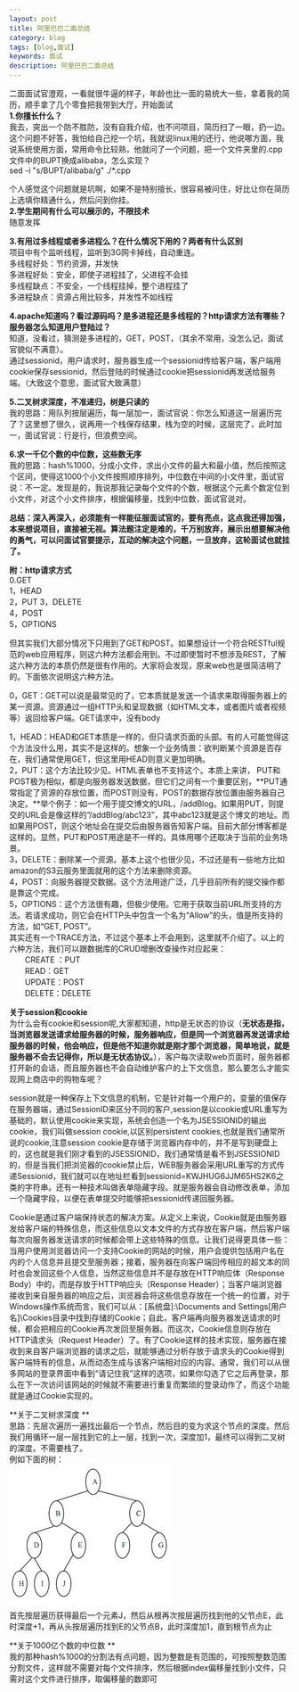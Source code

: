 ```yaml
---
layout: post
title: 阿里巴巴二面总结
category: blog
tags: [blog,面试]
keywords: 面试
description: 阿里巴巴二面总结
---
```

二面面试官澄观，一看就很牛逼的样子，年龄也比一面的易统大一些，拿着我的简历，顺手拿了几个零食把我带到大厅，开始面试  
**1.你擅长什么？**  
我去，突出一个防不胜防，没有自我介绍，也不问项目，简历扫了一眼，扔一边。  
这个问题不好答，我怕给自己挖一个坑，我就说linux用的还行，他说哪方面，我说系统使用方面，常用命令比较熟，他就问了一个问题，把一个文件夹里的.cpp文件中的BUPT换成alibaba，怎么实现？  
	sed -i "s/BUPT/alibaba/g" ./*.cpp  
  
个人感觉这个问题就是坑啊，如果不是特别擅长，很容易被问住，好比让你在简历上选填你精通什么，然后问到你挂。  
**2.学生期间有什么可以展示的，不限技术**  
随意发挥  

**3.有用过多线程或者多进程么？在什么情况下用的？两者有什么区别**  
项目中有个监听线程，监听到3G网卡掉线，自动重连。  
多线程好处：节约资源，并发快  
多进程好处：安全，即使子进程挂了，父进程不会挂    
多线程缺点：不安全，一个线程挂掉，整个进程挂了  
多进程缺点：资源占用比较多，并发性不如线程  

**4.apache知道吗？看过源码吗？是多进程还是多线程的？http请求方法有哪些？服务器怎么知道用户登陆过？**  
知道，没看过，猜测是多进程的，GET，POST，（其余不常用，没怎么记，面试官貌似不满意）。  
通过sessionid，用户请求时，服务器生成一个sessionid传给客户端，客户端用cookie保存sessionid，然后登陆的时候通过cookie把sessionid再发送给服务端。（大致这个意思，面试官大致满意）  

**5.二叉树求深度，不准递归，树是只读的**  
我的思路：用队列按层遍历，每一层加一，面试官说：你怎么知道这一层遍历完了？这里想了很久，说再用一个栈保存结果，栈为空的时候，这层完了，此时加一，面试官说：行是行，但浪费空间。  

**6.求一千亿个数的中位数，这些数无序**  
我的思路：hash%1000，分成小文件，求出小文件的最大和最小值，然后按照这个区间，使得这1000个小文件按照顺序排列，中位数在中间的小文件里，面试官说：不一定。发现是的，我说那我记录每个文件的个数，根据这个元素个数定位到小文件，对这个小文件排序，根据偏移量，找到中位数，面试官说对。  

**总结：深入再深入，必须能有一样能征服面试官的，要有亮点，这点我还得加强，本来想说项目，直接被无视。算法题注定是难的，千万别放弃，展示出想要解决他的勇气，可以问面试官要提示，互动的解决这个问题，一旦放弃，这轮面试也就挂了。**  

**附：http请求方式**  
0.GET  
1，HEAD  
2，PUT
3，DELETE  
4，POST  
5，OPTIONS  

但其实我们大部分情况下只用到了GET和POST。如果想设计一个符合RESTful规范的web应用程序，则这六种方法都会用到。不过即使暂时不想涉及REST，了解这六种方法的本质仍然是很有作用的。大家将会发现，原来web也是很简洁明了的。下面依次说明这六种方法。  

0，GET：GET可以说是最常见的了，它本质就是发送一个请求来取得服务器上的某一资源。资源通过一组HTTP头和呈现数据（如HTML文本，或者图片或者视频等）返回给客户端。GET请求中，没有body  

1，HEAD：HEAD和GET本质是一样的，但只请求页面的头部。有的人可能觉得这个方法没什么用，其实不是这样的。想象一个业务情景：欲判断某个资源是否存在，我们通常使用GET，但这里用HEAD则意义更加明确。  
2，PUT：这个方法比较少见。HTML表单也不支持这个。本质上来讲， PUT和POST极为相似，都是向服务器发送数据，但它们之间有一个重要区别，**PUT通常指定了资源的存放位置，而POST则没有，POST的数据存放位置由服务器自己决定。**举个例子：如一个用于提交博文的URL，/addBlog。如果用PUT，则提交的URL会是像这样的”/addBlog/abc123”，其中abc123就是这个博文的地址。而如果用POST，则这个地址会在提交后由服务器告知客户端。目前大部分博客都是这样的。显然，PUT和POST用途是不一样的。具体用哪个还取决于当前的业务场景。  
3，DELETE：删除某一个资源。基本上这个也很少见，不过还是有一些地方比如amazon的S3云服务里面就用的这个方法来删除资源。  
4，POST：向服务器提交数据。这个方法用途广泛，几乎目前所有的提交操作都是靠这个完成。  
5，OPTIONS：这个方法很有趣，但极少使用。它用于获取当前URL所支持的方法。若请求成功，则它会在HTTP头中包含一个名为“Allow”的头，值是所支持的方法，如“GET, POST”。  
其实还有一个TRACE方法，不过这个基本上不会用到，这里就不介绍了。以上的六种方法，我们可以跟数据库的CRUD增删改查操作对应起来：  
　　CREATE ：PUT  
　　READ：GET  
　　UPDATE：POST  
　　DELETE：DELETE  


**关于session和cookie**  
为什么会有cookie和session呢,大家都知道，http是无状态的协议（**无状态是指，当浏览器发送请求给服务器的时候，服务器响应，但是同一个浏览器再发送请求给服务器的时候，他会响应，但是他不知道你就是刚才那个浏览器，简单地说，就是服务器不会去记得你，所以是无状态协议。**），客户每次读取web页面时，服务器都打开新的会话，而且服务器也不会自动维护客户的上下文信息，那么要怎么才能实现网上商店中的购物车呢？
  
session就是一种保存上下文信息的机制，它是针对每一个用户的，变量的值保存在服务器端，通过SessionID来区分不同的客户,session是以cookie或URL重写为基础的，默认使用cookie来实现，系统会创造一个名为JSESSIONID的输出cookie，我们叫做session cookie,以区别persistent   cookies,也就是我们通常所说的cookie,注意session cookie是存储于浏览器内存中的，并不是写到硬盘上的，这也就是我们刚才看到的JSESSIONID，我们通常情是看不到JSESSIONID的，但是当我们把浏览器的cookie禁止后，WEB服务器会采用URL重写的方式传递Sessionid，我们就可以在地址栏看到sessionid=KWJHUG6JJM65HS2K6之类的字符串。还有一种技术叫做表单隐藏字段。就是服务器会自动修改表单，添加一个隐藏字段，以便在表单提交时能够把sessionid传递回服务器。   
   
Cookie是通过客户端保持状态的解决方案。从定义上来说，Cookie就是由服务器发给客户端的特殊信息，而这些信息以文本文件的方式存放在客户端，然后客户端每次向服务器发送请求的时候都会带上这些特殊的信息。让我们说得更具体一些：当用户使用浏览器访问一个支持Cookie的网站的时候，用户会提供包括用户名在内的个人信息并且提交至服务器；接着，服务器在向客户端回传相应的超文本的同时也会发回这些个人信息，当然这些信息并不是存放在HTTP响应体（Response Body）中的，而是存放于HTTP响应头（Response Header）；当客户端浏览器接收到来自服务器的响应之后，浏览器会将这些信息存放在一个统一的位置，对于Windows操作系统而言，我们可以从：[系统盘]:\Documents and Settings\[用户名]\Cookies目录中找到存储的Cookie；自此，客户端再向服务器发送请求的时候，都会把相应的Cookie再次发回至服务器。而这次，Cookie信息则存放在HTTP请求头（Request Header）了。有了Cookie这样的技术实现，服务器在接收到来自客户端浏览器的请求之后，就能够通过分析存放于请求头的Cookie得到客户端特有的信息，从而动态生成与该客户端相对应的内容。通常，我们可以从很多网站的登录界面中看到“请记住我”这样的选项，如果你勾选了它之后再登录，那么在下一次访问该网站的时候就不需要进行重复而繁琐的登录动作了，而这个功能就是通过Cookie实现的。 

**关于二叉树求深度 **  
思路：先层次遍历一遍找出最后一个节点，然后目的变为求这个节点的深度。然后我们用循环一层一层找到它的上一层，找到一次，深度加1，最终可以得到二叉树的深度。不需要栈了。  
例如下面的树：  
![hello](/assets/themes/images/btree.jpg)   
首先按层遍历获得最后一个元素J，然后从根再次按层遍历找到他的父节点E，此时深度+1，再从头按层遍历找到E的父节点B，此时深度加1，直到根节点为止  

**关于1000亿个数的中位数 **  
我的那种hash%1000的分割法有点问题，因为整数是有范围的，可按照整数范围分割文件，这样就不需要对每个文件排序，然后根据index偏移量找到小文件，只需对这个文件进行排序，取偏移量的数即可  





　　
